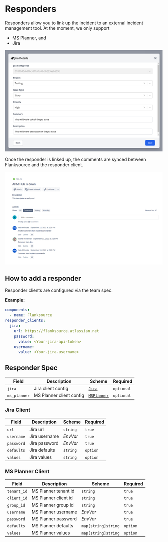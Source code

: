 # Responders

Responders allow you to link up the incident to an external incident management tool. At the moment, we only support

- MS Planner, and
- Jira

![Adding a Jira responder](../../images/responder-add-jira.png)

Once the responder is linked up, the comments are synced between Flanksource and the responder client.

![Comments in Jira from Flanksource](../../images/responder-jira-comments.png)

## How to add a responder

Responder clients are configured via the team spec.

**Example:**

```yaml
components:
  - name: Flanksource
responder_clients:
  jira:
    url: https://flanksource.atlassian.net
    password:
      value: <Your-jira-api-token>
    username:
      value: <Your-jira-username>
```

## Responder Spec

| Field        | Description              | Scheme                            | Required   |
| ------------ | ------------------------ | --------------------------------- | ---------- |
| `jira`       | Jira client config       | [`Jira`](#jira-client)            | `optional` |
| `ms_planner` | MS Planner client config | [`MSPlanner`](#ms-planner-client) | `optional` |

### Jira Client

| Field      | Description   | Scheme                                                                        | Required |
| ---------- | ------------- | ----------------------------------------------------------------------------- | -------- |
| `url`      | Jira url      | `string`                                                                      | `true`   |
| `username` | Jira username |  <CommonLink to="secrets">*EnvVar*</CommonLink> | `true`   |
| `password` | Jira password |  <CommonLink to="secrets">*EnvVar*</CommonLink> | `true`   |
| `defaults` | Jira defaults | `string`                                                                      | `option` |
| `values`   | Jira values   | `string`                                                                      | `option` |

### MS Planner Client

| Field       | Description          | Scheme                                                                        | Required |
| ----------- | -------------------- | ----------------------------------------------------------------------------- | -------- |
| `tenant_id` | MS Planner tenant id | `string`                                                                      | `true`   |
| `client_id` | MS Planner client id | `string`                                                                      | `true`   |
| `group_id`  | MS Planner group id  | `string`                                                                      | `true`   |
| `username`  | MS Planner username  |  <CommonLink to="secrets">*EnvVar*</CommonLink> | `true`   |
| `password`  | MS Planner password  |  <CommonLink to="secrets">*EnvVar*</CommonLink> | `true`   |
| `defaults`  | MS Planner defaults  | `map[string]string`                                                           | `option` |
| `values`    | MS Planner values    | `map[string]string`                                                           | `option` |

